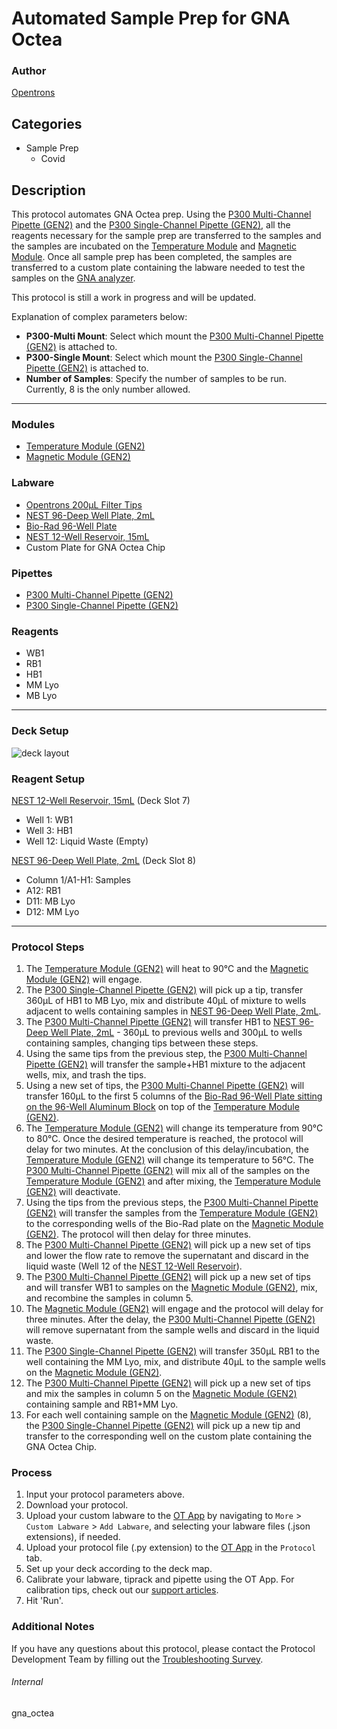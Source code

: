 # Automated Sample Prep for GNA Octea

### Author
[Opentrons](https://opentrons.com/)

## Categories
* Sample Prep
	* Covid

## Description
This protocol automates GNA Octea prep. Using the [P300 Multi-Channel Pipette (GEN2)](https://shop.opentrons.com/collections/ot-2-pipettes/products/8-channel-electronic-pipette) and the [P300 Single-Channel Pipette (GEN2)](https://shop.opentrons.com/collections/ot-2-pipettes/products/single-channel-electronic-pipette), all the reagents necessary for the sample prep are transferred to the samples and the samples are incubated on the [Temperature Module](https://shop.opentrons.com/collections/hardware-modules/products/tempdeck) and [Magnetic Module](https://shop.opentrons.com/collections/hardware-modules/products/magdeck). Once all sample prep has been completed, the samples are transferred to a custom plate containing the labware needed to test the samples on the [GNA analyzer](https://www.gna-bio.com/products/).

This protocol is still a work in progress and will be updated.

Explanation of complex parameters below:
* **P300-Multi Mount**: Select which mount the [P300 Multi-Channel Pipette (GEN2)](https://shop.opentrons.com/collections/ot-2-pipettes/products/8-channel-electronic-pipette) is attached to.
* **P300-Single Mount**: Select which mount the [P300 Single-Channel Pipette (GEN2)](https://shop.opentrons.com/collections/ot-2-pipettes/products/single-channel-electronic-pipette) is attached to.
* **Number of Samples**: Specify the number of samples to be run. Currently, 8 is the only number allowed.


---

### Modules
* [Temperature Module (GEN2)](https://shop.opentrons.com/collections/hardware-modules/products/tempdeck)
* [Magnetic Module (GEN2)](https://shop.opentrons.com/collections/hardware-modules/products/magdeck)

### Labware
* [Opentrons 200µL Filter Tips](https://shop.opentrons.com/collections/opentrons-tips/products/opentrons-200ul-filter-tips)
* [NEST 96-Deep Well Plate, 2mL](https://shop.opentrons.com/collections/verified-labware/products/nest-0-2-ml-96-well-deep-well-plate-v-bottom)
* [Bio-Rad 96-Well Plate](https://labware.opentrons.com/biorad_96_wellplate_200ul_pcr?category=wellPlate)
* [NEST 12-Well Reservoir, 15mL](https://shop.opentrons.com/collections/verified-labware/products/nest-12-well-reservoir-15-ml)
* Custom Plate for GNA Octea Chip

### Pipettes
* [P300 Multi-Channel Pipette (GEN2)](https://shop.opentrons.com/collections/ot-2-pipettes/products/8-channel-electronic-pipette)
* [P300 Single-Channel Pipette (GEN2)](https://shop.opentrons.com/collections/ot-2-pipettes/products/single-channel-electronic-pipette)

### Reagents
* WB1
* RB1
* HB1
* MM Lyo
* MB Lyo

---

### Deck Setup
![deck layout](https://opentrons-protocol-library-website.s3.amazonaws.com/custom-README-images/gna_octea/gna_deck_layout.png)

### Reagent Setup
[NEST 12-Well Reservoir, 15mL](https://shop.opentrons.com/collections/verified-labware/products/nest-12-well-reservoir-15-ml) (Deck Slot 7)
* Well 1: WB1
* Well 3: HB1
* Well 12: Liquid Waste (Empty)

[NEST 96-Deep Well Plate, 2mL](https://shop.opentrons.com/collections/verified-labware/products/nest-0-2-ml-96-well-deep-well-plate-v-bottom) (Deck Slot 8)
* Column 1/A1-H1: Samples
* A12: RB1
* D11: MB Lyo
* D12: MM Lyo

---

### Protocol Steps
1. The [Temperature Module (GEN2)](https://shop.opentrons.com/collections/hardware-modules/products/tempdeck) will heat to 90°C and the [Magnetic Module (GEN2)](https://shop.opentrons.com/collections/hardware-modules/products/magdeck) will engage.
2. The [P300 Single-Channel Pipette (GEN2)](https://shop.opentrons.com/collections/ot-2-pipettes/products/single-channel-electronic-pipette) will pick up a tip, transfer 360µL of HB1 to MB Lyo, mix and distribute 40µL of mixture to wells adjacent to wells containing samples in [NEST 96-Deep Well Plate, 2mL](https://shop.opentrons.com/collections/verified-labware/products/nest-0-2-ml-96-well-deep-well-plate-v-bottom).
3. The [P300 Multi-Channel Pipette (GEN2)](https://shop.opentrons.com/collections/ot-2-pipettes/products/8-channel-electronic-pipette) will transfer HB1 to [NEST 96-Deep Well Plate, 2mL](https://shop.opentrons.com/collections/verified-labware/products/nest-0-2-ml-96-well-deep-well-plate-v-bottom) - 360µL to previous wells and 300µL to wells containing samples, changing tips between these steps.
4. Using the same tips from the previous step, the [P300 Multi-Channel Pipette (GEN2)](https://shop.opentrons.com/collections/ot-2-pipettes/products/8-channel-electronic-pipette) will transfer the sample+HB1 mixture to the adjacent wells, mix, and trash the tips.
5. Using a new set of tips, the [P300 Multi-Channel Pipette (GEN2)](https://shop.opentrons.com/collections/ot-2-pipettes/products/8-channel-electronic-pipette) will transfer 160µL to the first 5 columns of the [Bio-Rad 96-Well Plate sitting on the 96-Well Aluminum Block](https://labware.opentrons.com/opentrons_96_aluminumblock_biorad_wellplate_200ul?category=aluminumBlock) on top of the [Temperature Module (GEN2)](https://shop.opentrons.com/collections/hardware-modules/products/tempdeck).
6. The [Temperature Module (GEN2)](https://shop.opentrons.com/collections/hardware-modules/products/tempdeck) will change its temperature from 90°C to 80°C. Once the desired temperature is reached, the protocol will delay for two minutes. At the conclusion of this delay/incubation, the [Temperature Module (GEN2)](https://shop.opentrons.com/collections/hardware-modules/products/tempdeck) will change its temperature to 56°C. The [P300 Multi-Channel Pipette (GEN2)](https://shop.opentrons.com/collections/ot-2-pipettes/products/8-channel-electronic-pipette) will mix all of the samples on the [Temperature Module (GEN2)](https://shop.opentrons.com/collections/hardware-modules/products/tempdeck) and after mixing, the [Temperature Module (GEN2)](https://shop.opentrons.com/collections/hardware-modules/products/tempdeck) will deactivate.
7. Using the tips from the previous steps, the [P300 Multi-Channel Pipette (GEN2)](https://shop.opentrons.com/collections/ot-2-pipettes/products/8-channel-electronic-pipette) will transfer the samples from the [Temperature Module (GEN2)](https://shop.opentrons.com/collections/hardware-modules/products/tempdeck) to the corresponding wells of the Bio-Rad plate on the [Magnetic Module (GEN2)](https://shop.opentrons.com/collections/hardware-modules/products/magdeck). The protocol will then delay for three minutes.
8. The [P300 Multi-Channel Pipette (GEN2)](https://shop.opentrons.com/collections/ot-2-pipettes/products/8-channel-electronic-pipette) will pick up a new set of tips and lower the flow rate to remove the supernatant and discard in the liquid waste (Well 12 of the [NEST 12-Well Reservoir](https://shop.opentrons.com/collections/verified-labware/products/nest-12-well-reservoir-15-ml)).
9. The [P300 Multi-Channel Pipette (GEN2)](https://shop.opentrons.com/collections/ot-2-pipettes/products/8-channel-electronic-pipette) will pick up a new set of tips and will transfer WB1 to samples on the [Magnetic Module (GEN2)](https://shop.opentrons.com/collections/hardware-modules/products/magdeck), mix, and recombine the samples in column 5.
10. The [Magnetic Module (GEN2)](https://shop.opentrons.com/collections/hardware-modules/products/magdeck) will engage and the protocol will delay for three minutes. After the delay, the [P300 Multi-Channel Pipette (GEN2)](https://shop.opentrons.com/collections/ot-2-pipettes/products/8-channel-electronic-pipette) will remove supernatant from the sample wells and discard in the liquid waste.
11. The [P300 Single-Channel Pipette (GEN2)](https://shop.opentrons.com/collections/ot-2-pipettes/products/single-channel-electronic-pipette) will transfer 350µL RB1 to the well containing the MM Lyo, mix, and distribute 40µL to the sample wells on the [Magnetic Module (GEN2)](https://shop.opentrons.com/collections/hardware-modules/products/magdeck).
12. The [P300 Multi-Channel Pipette (GEN2)](https://shop.opentrons.com/collections/ot-2-pipettes/products/8-channel-electronic-pipette) will pick up a new set of tips and mix the samples in column 5 on the [Magnetic Module (GEN2)](https://shop.opentrons.com/collections/hardware-modules/products/magdeck) containing sample and RB1+MM Lyo.
13. For each well containing sample on the [Magnetic Module (GEN2)](https://shop.opentrons.com/collections/hardware-modules/products/magdeck) (8), the [P300 Single-Channel Pipette (GEN2)](https://shop.opentrons.com/collections/ot-2-pipettes/products/single-channel-electronic-pipette) will pick up a new tip and transfer to the corresponding well on the custom plate containing the GNA Octea Chip.


### Process
1. Input your protocol parameters above.
2. Download your protocol.
3. Upload your custom labware to the [OT App](https://opentrons.com/ot-app) by navigating to `More` > `Custom Labware` > `Add Labware`, and selecting your labware files (.json extensions), if needed.
4. Upload your protocol file (.py extension) to the [OT App](https://opentrons.com/ot-app) in the `Protocol` tab.
5. Set up your deck according to the deck map.
6. Calibrate your labware, tiprack and pipette using the OT App. For calibration tips, check out our [support articles](https://support.opentrons.com/en/collections/1559720-guide-for-getting-started-with-the-ot-2).
7. Hit 'Run'.

### Additional Notes
If you have any questions about this protocol, please contact the Protocol Development Team by filling out the [Troubleshooting Survey](https://protocol-troubleshooting.paperform.co/).

###### Internal
gna_octea
